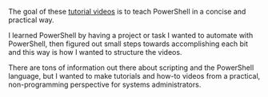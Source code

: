 The goal of these [tutorial videos](https://www.youtube.com/channel/UCNPV8WPpgFSlsuOpAAco2fg) is to teach PowerShell in a concise and practical way.

I learned PowerShell by having a project or task I wanted to automate with PowerShell, then figured out small steps towards accomplishing each bit and this way is how I wanted to structure the videos.

There are tons of information out there about scripting and the PowerShell language, but I wanted to make tutorials and how-to videos from a practical, non-programming perspective for systems administrators.